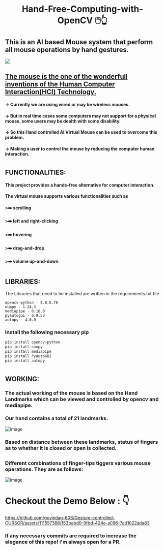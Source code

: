 <h1 align=center>Hand-Free-Computing-with-OpenCV 🖱️👆</h1>
<h2>This is an AI based Mouse system that perform all mouse operations by hand gestures.</h2>

<img src="https://user-images.githubusercontent.com/95229816/185941431-83ba8fc6-0863-4a9b-a8ef-9908a29bd9ba.png">

<u><h2>The mouse is the one of the wonderfull inventions of the Human Computer Interaction(HCI) Technology.</h2></u>
<h4>-> Currently we are using wired or may be wireless mouses.</h3>
<h4>-> But in real time cases some computers may not support for a physical mouse, some users may be dealth with some disability.</h3>
<h4>-> So this Hand controlled AI Virtual Mouse can be used to overcome this problem.</h3>
<h4>-> Making a user to control the mouse by reducing the computer human interaction.</h3>

<H1></H1>

<h2>FUNCTIONALITIES:</h2>
<h4>This project provides a hands-free alternative for computer interaction. </h4>
<h4>The virtual mouse supports various functionalities such as 
  <h4>>➡️ scrolling</h4>
  <h4>>➡️ left and right-clicking </h4>
  <h4>>➡️ hovering</h4>
  <h4>>➡️ drag-and-drop.</h4>
  <h4>>➡️ volume up-and-down</h4>

</h4>

<H1></H1>
<h2>LIBRARIES: </h2>
The Libraries that need to be installed are written in the requirements.txt file

```text
opencv-python - 4.8.0.76
numpy - 1.24.3
mediapipe - 0.10.0
pyautogui - 0.9.53
autopy - 4.0.0
```

### Install the following necessary pip
```sh
pip install opencv-python
pip install numpy
pip install mediapipe
pip install PyautoGUI
pip install autopy
```

<H1></H1>
<H2>WORKING: </H2>
  <h3>The actual working of the mouse is based on the Hand Landmarks which can be viewed and controlled by opencv and mediapipe.</h3>
  <h3>Our hand contains a total of 21 landmarks.</h3>

![image](https://github.com/govindag-606/Hands-Free-Computing-with-OpenCV/assets/111557368/0f960284-e40b-46a1-bb39-3ce32a0df199)

  
<h3>Based on distance between these landmarks, status of fingers as to whether it is closed or open is collected.</h3>
<H2></H2>

<h3>Different combinations of finger-tips tiggers various mouse operations. They are as follows: </h3>

![image](https://github.com/govindag-606/Hands-Free-Computing-with-OpenCV/assets/111557368/f3596570-32cc-4e8f-a92d-c43b6e69953d)

<H1></H1>

<h1>Checkout the Demo Below : 👇</h1>

https://github.com/govindag-606/Gesture-controlled-CURSOR/assets/111557368/153babd0-0fbd-424e-a096-7ad1022ada83

<h3>If any necessary commits are required to increase the elegance of this repo! i'm always open for a PR.</h3>




